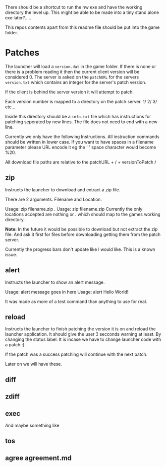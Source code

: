 There should be a shortcut to run the nw exe and have the working directory the level up.
This might be able to be made into a tiny stand alone exe later?.....


This repos contents apart from this readme file should be put into the game folder.



# Patches

The launcher will load a `version.dat` in the game folder.
If there is none or there is a problem reading it then the current client version will be considered 0.
The server is asked on the `patchURL` for the servers `version.txt` which contains an integer for the server's patch version.

If the client is behind the server version it will attempt to patch.

Each version number is mapped to a directory on the patch server.
1/
2/
3/ etc...

Inside this directory should be a `info.txt` file which has instructions for patching seperated by new lines.
The file does not need to end with a new line.

Currently we only have the following Instructions.
All instruction commands should be written in lower case.
If you want to have spaces in a filename parameter please URL encode it eg the ' ' space character would become %20.

All download file paths are relative to the patchURL + /  + versionToPatch /

## zip
Instructs the launcher to download and extract a zip file.

There are 2 arguments.
Filename and Location.

Usage: zip filename.zip .
Usage: zip filename.zip
Currently the only locations accepted are nothing or . which should map to the games working directory.

**Note:** In the future it would be possible to download but not extract the zip file.
And ask it first for files before downloading getting them from the patch server.

Currently the progress bars don't update like I would like. This is a known issue.

## alert
Instructs the launcher to show an alert message.

Usage: alert message goes in here
Usage: alert Hello World!

It was made as more of a test command than anything to use for real.

## reload
Instructs the launcher to finish patching the version it is on and reload the launcher application.
It should give the user 3 secconds warning at least. By changing the status label.
It is incase we have to change launcher code with a patch :).

If the patch was a success patching will continue with the next patch.













Later on we will have these.

## diff
## zdiff
## exec

And maybe something like

## tos
## agree agreement.md

